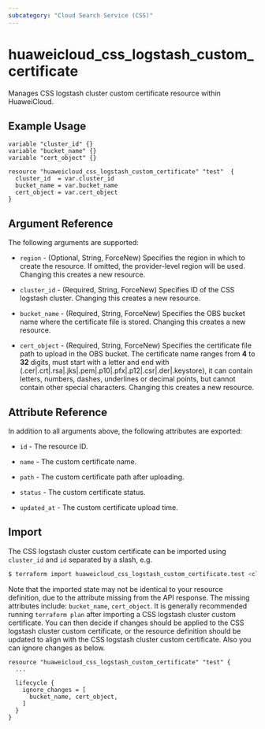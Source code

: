 ```yaml
---
subcategory: "Cloud Search Service (CSS)"
---
```


# huaweicloud_css_logstash_custom_certificate

Manages CSS logstash cluster custom certificate resource within HuaweiCloud.

## Example Usage

```hcl
variable "cluster_id" {}
variable "bucket_name" {}
variable "cert_object" {}

resource "huaweicloud_css_logstash_custom_certificate" "test"  {
  cluster_id  = var.cluster_id
  bucket_name = var.bucket_name
  cert_object = var.cert_object
}
```

## Argument Reference

The following arguments are supported:

* `region` - (Optional, String, ForceNew) Specifies the region in which to create the resource.
  If omitted, the provider-level region will be used.
  Changing this creates a new resource.

* `cluster_id` - (Required, String, ForceNew) Specifies ID of the CSS logstash cluster.
  Changing this creates a new resource.

* `bucket_name` - (Required, String, ForceNew) Specifies the OBS bucket name where the certificate file is stored.
  Changing this creates a new resource.

* `cert_object` - (Required, String, ForceNew) Specifies the certificate file path to upload in the OBS bucket.
  The certificate name ranges from **4** to **32** digits, must start with a letter and end with
  (.cer|.crt|.rsa|.jks|.pem|.p10|.pfx|.p12|.csr|.der|.keystore), it can contain letters, numbers,
  dashes, underlines or decimal points, but cannot contain other special characters.
  Changing this creates a new resource.

## Attribute Reference

In addition to all arguments above, the following attributes are exported:

* `id` - The resource ID.

* `name` - The custom certificate name.

* `path` - The custom certificate path after uploading.

* `status` - The custom certificate status.

* `updated_at` - The custom certificate upload time.

## Import

The CSS logstash cluster custom certificate can be imported using `cluster_id` and `id` separated by a slash, e.g.

```bash
$ terraform import huaweicloud_css_logstash_custom_certificate.test <cluster_id>/<id>
```

Note that the imported state may not be identical to your resource definition, due to the attribute missing from the
API response. The missing attributes include: `bucket_name`, `cert_object`.
It is generally recommended running `terraform plan` after importing a CSS logstash cluster custom certificate.
You can then decide if changes should be applied to the CSS logstash cluster custom certificate, or the resource
definition should be updated to align with the CSS logstash cluster custom certificate. Also you can ignore changes
as below.

```hcl
resource "huaweicloud_css_logstash_custom_certificate" "test" {
  ...

  lifecycle {
    ignore_changes = [
      bucket_name, cert_object,
    ]
  }
}
```
